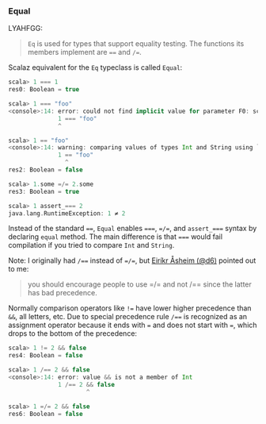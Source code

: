 
### Equal

LYAHFGG:

> `Eq` is used for types that support equality testing. The functions its members implement are `==` and `/=`.

Scalaz equivalent for the `Eq` typeclass is called `Equal`:

```scala
scala> 1 === 1
res0: Boolean = true

scala> 1 === "foo"
<console>:14: error: could not find implicit value for parameter F0: scalaz.Equal[Object]
              1 === "foo"
              ^

scala> 1 == "foo"
<console>:14: warning: comparing values of types Int and String using `==' will always yield false
              1 == "foo"
                ^
res2: Boolean = false

scala> 1.some =/= 2.some
res3: Boolean = true

scala> 1 assert_=== 2
java.lang.RuntimeException: 1 ≠ 2
```

Instead of the standard `==`, `Equal` enables `===`, `=/=`, and `assert_===` syntax by declaring `equal` method. The main difference is that `===` would fail compilation if you tried to compare `Int` and `String`.

Note: I originally had `/==` instead of `=/=`, but [Eiríkr Åsheim (@d6)](http://twitter.com/d6/status/243557748091011074) pointed out to me:

> you should encourage people to use =/= and not /== since the latter has bad precedence.

Normally comparison operators like `!=` have lower higher precedence than `&&`, all letters, etc. Due to special precedence rule `/==` is recognized as an assignment operator because it ends with `=` and does not start with `=`, which drops to the bottom of the precedence:

```scala
scala> 1 != 2 && false
res4: Boolean = false

scala> 1 /== 2 && false
<console>:14: error: value && is not a member of Int
              1 /== 2 && false
                      ^

scala> 1 =/= 2 && false
res6: Boolean = false
```
